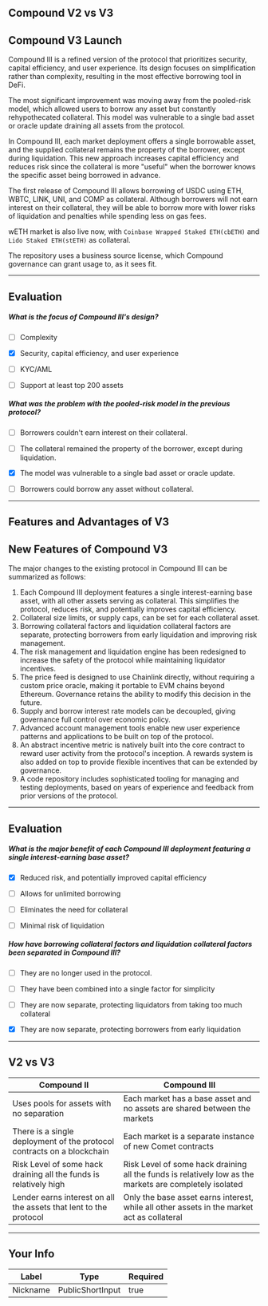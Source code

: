 ## Compound V2 vs V3


## Compound V3 Launch

Compound III is a refined version of the protocol that prioritizes security, capital efficiency, and user experience. Its design focuses on simplification rather than complexity, resulting in the most effective borrowing tool in DeFi.

The most significant improvement was moving away from the pooled-risk model, which allowed users to borrow any asset but constantly rehypothecated collateral. This model was vulnerable to a single bad asset or oracle update draining all assets from the protocol.

In Compound III, each market deployment offers a single borrowable asset, and the supplied collateral remains the property of the borrower, except during liquidation. This new approach increases capital efficiency and reduces risk since the collateral is more "useful" when the borrower knows the specific asset being borrowed in advance.

The first release of Compound III allows borrowing of USDC using ETH, WBTC, LINK, UNI, and COMP as collateral. Although borrowers will not earn interest on their collateral, they will be able to borrow more with lower risks of liquidation and penalties while spending less on gas fees.

wETH market is also live now, with `Coinbase Wrapped Staked ETH(cbETH)` and `Lido Staked ETH(stETH)` as collateral.

The repository uses a business source license, which Compound governance can grant usage to, as it sees fit.

    


---
## Evaluation





##### What is the focus of Compound III's design?  
     
- [ ]  Complexity
- [x]   Security, capital efficiency, and user experience
- [ ]  KYC/AML
- [ ]  Support at least top 200 assets





##### What was the problem with the pooled-risk model in the previous protocol?
  
     
- [ ]  Borrowers couldn't earn interest on their collateral.
- [ ]  The collateral remained the property of the borrower, except during liquidation.
- [x]  The model was vulnerable to a single bad asset or oracle update.
- [ ]  Borrowers could borrow any asset without collateral.

    


---
## Features and Advantages of V3

## New Features of Compound V3
The major changes to the existing protocol in Compound III can be summarized as follows:

1. Each Compound III deployment features a single interest-earning base asset, with all other assets serving as collateral. This simplifies the protocol, reduces risk, and potentially improves capital efficiency.
2. Collateral size limits, or supply caps, can be set for each collateral asset.
3. Borrowing collateral factors and liquidation collateral factors are separate, protecting borrowers from early liquidation and improving risk management.
4. The risk management and liquidation engine has been redesigned to increase the safety of the protocol while maintaining liquidator incentives.
5. The price feed is designed to use Chainlink directly, without requiring a custom price oracle, making it portable to EVM chains beyond Ethereum. Governance retains the ability to modify this decision in the future.
6. Supply and borrow interest rate models can be decoupled, giving governance full control over economic policy.
7. Advanced account management tools enable new user experience patterns and applications to be built on top of the protocol.
8. An abstract incentive metric is natively built into the core contract to reward user activity from the protocol's inception. A rewards system is also added on top to provide flexible incentives that can be extended by governance.
9. A code repository includes sophisticated tooling for managing and testing deployments, based on years of experience and feedback from prior versions of the protocol.





    


---
## Evaluation





##### What is the major benefit of each Compound III deployment featuring a single interest-earning base asset?  
     
- [x]  Reduced risk, and potentially improved capital efficiency
- [ ]  Allows for unlimited borrowing
- [ ]  Eliminates the need for collateral
- [ ]  Minimal risk of liquidation





##### How have borrowing collateral factors and liquidation collateral factors been separated in Compound III?  
     
- [ ]  They are no longer used in the protocol.
- [ ]  They have been combined into a single factor for simplicity
- [ ]  They are now separate, protecting liquidators from taking too much collateral
- [x]  They are now separate, protecting borrowers from early liquidation

    


---
## V2 vs V3



| Compound II | Compound III |
| - | - |
| Uses pools for assets with no separation  | Each market has a base asset  and no assets are shared between the markets |
| There is a single deployment of the protocol contracts on a blockchain | Each market is a separate instance of new Comet contracts|
| Risk Level of some hack draining all the funds is relatively high | Risk Level of some hack draining all the funds is relatively low as the markets are completely isolated |
| Lender earns interest on all the assets that lent to the protocol | Only the base asset earns interest, while all other assets in the market act as collateral |

    


---
## Your Info





| Label | Type | Required |
| ----------- | ----------- | ---- |
| Nickname        | PublicShortInput   |  true    |


    

